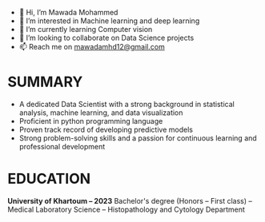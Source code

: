 - 👋 Hi, I’m Mawada Mohammed
- 👀 I’m interested in Machine learning and deep learning
- 🌱 I’m currently learning Computer vision
- 💞️ I’m looking to collaborate on Data Science projects
- 📫 Reach me on mawadamhd12@gmail.com
# **SUMMARY**
* A dedicated Data Scientist with a strong background in statistical analysis, machine learning, and data visualization
* Proficient in python programming language
* Proven track record of developing predictive models
* Strong problem-solving skills and a passion for continuous learning and professional development
# **EDUCATION**
**University of Khartoum – 2023**
Bachelor's degree (Honors – First class) – Medical Laboratory Science – Histopathology and Cytology Department

